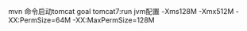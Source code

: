 mvn 命令启动tomcat
	goal    tomcat7:run
	jvm配置   -Xms128M -Xmx512M -XX:PermSize=64M -XX:MaxPermSize=128M